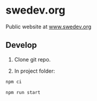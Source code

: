 # swedev.org
Public website at www.swedev.org

## Develop

1. Clone git repo.

2. In project folder:
  ```sh
  npm ci
  ```
  ```sh
  npm run start
  ```

